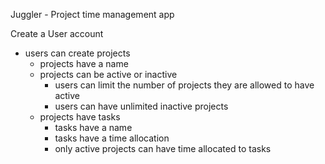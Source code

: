 Juggler - Project time management app

Create a User account
- users can create projects
  - projects have a name
  - projects can be active or inactive
    - users can limit the number of projects they are allowed to have active
    - users can have unlimited inactive projects
  - projects have tasks
    - tasks have a name
    - tasks have a time allocation
    - only active projects can have time allocated to tasks 

